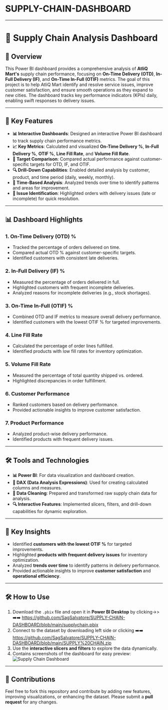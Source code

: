 # SUPPLY-CHAIN-DASHBOARD

---

# 🚚 Supply Chain Analysis Dashboard

## 🌟 Overview
This Power BI dashboard provides a comprehensive analysis of **AtliQ Mart's** supply chain performance, focusing on **On-Time Delivery (OTD)**, **In-Full Delivery (IF)**, and **On-Time In-Full (OTIF)** metrics. The goal of this project is to help AtliQ Mart identify and resolve service issues, improve customer satisfaction, and ensure smooth operations as they expand to new cities. The dashboard tracks key performance indicators (KPIs) daily, enabling swift responses to delivery issues.

---

## 🚀 Key Features
- **📊 Interactive Dashboards**: Designed an interactive Power BI dashboard to track supply chain performance metrics.
- **📈 Key Metrics**: Calculated and visualized **On-Time Delivery %**, **In-Full Delivery %**, **OTIF %**, **Line Fill Rate**, and **Volume Fill Rate**.
- **🎯 Target Comparison**: Compared actual performance against customer-specific targets for OTD, IF, and OTIF.
- **🔍 Drill-Down Capabilities**: Enabled detailed analysis by customer, product, and time period (daily, weekly, monthly).
- **📅 Time-Based Analysis**: Analyzed trends over time to identify patterns and areas for improvement.
- **🚨 Issue Identification**: Highlighted orders with delivery issues (late or incomplete) for quick resolution.

---

## 📊 Dashboard Highlights

### **1. On-Time Delivery (OTD) %**
- Tracked the percentage of orders delivered on time.
- Compared actual OTD % against customer-specific targets.
- Identified customers with consistent late deliveries.

### **2. In-Full Delivery (IF) %**
- Measured the percentage of orders delivered in full.
- Highlighted customers with frequent incomplete deliveries.
- Analyzed reasons for incomplete deliveries (e.g., stock shortages).

### **3. On-Time In-Full (OTIF) %**
- Combined OTD and IF metrics to measure overall delivery performance.
- Identified customers with the lowest OTIF % for targeted improvements.

### **4. Line Fill Rate**
- Calculated the percentage of order lines fulfilled.
- Identified products with low fill rates for inventory optimization.

### **5. Volume Fill Rate**
- Measured the percentage of total quantity shipped vs. ordered.
- Highlighted discrepancies in order fulfillment.

### **6. Customer Performance**
- Ranked customers based on delivery performance.
- Provided actionable insights to improve customer satisfaction.

### **7. Product Performance**
- Analyzed product-wise delivery performance.
- Identified products with frequent delivery issues.

---

## 🛠️ Tools and Technologies
- **📊 Power BI**: For data visualization and dashboard creation.
- **📐 DAX (Data Analysis Expressions)**: Used for creating calculated columns and measures.
- **🧹 Data Cleaning**: Prepared and transformed raw supply chain data for analysis.
- **🔍 Interactive Features**: Implemented slicers, filters, and drill-down capabilities for dynamic exploration.

---

## 🔑 Key Insights
- Identified **customers with the lowest OTIF %** for targeted improvements.
- Highlighted **products with frequent delivery issues** for inventory optimization.
- Analyzed **trends over time** to identify patterns in delivery performance.
- Provided actionable insights to improve **customer satisfaction** and **operational efficiency**.

---

## 🛠️ How to Use
1. Download the `.pbix` file and open it in **Power BI Desktop** by clicking->> ➡️➡️ https://github.com/SagSalvatore/SUPPLY-CHAIN-DASHBOARD/blob/main/supplychain.pbix
2. Connect to the dataset by downloading left side or clicking ➡️➡️ https://github.com/SagSalvatore/SUPPLY-CHAIN-DASHBOARD/blob/main/SUPPLY%20CHAIN.zip
3. Use the **interactive slicers and filters** to explore the data dynamically.
4. Contains screenshots of the dashboard for easy preview:  
   ![Supply Chain Dashboard](https://github.com/user-attachments/assets/your-screenshot-link)

---

## 🤝 Contributions
Feel free to fork this repository and contribute by adding new features, improving visualizations, or enhancing the dataset. Please submit a **pull request** for any changes.

